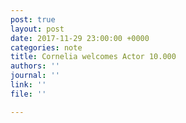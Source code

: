 ```yaml
---
post: true
layout: post
date: 2017-11-29 23:00:00 +0000
categories: note
title: Cornelia welcomes Actor 10.000
authors: ''
journal: ''
link: ''
file: ''

---
```

